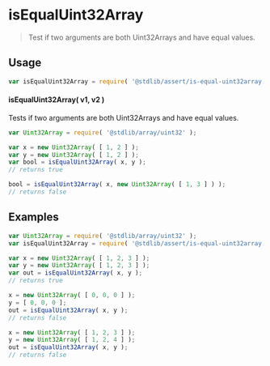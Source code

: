 <!--

@license Apache-2.0

Copyright (c) 2025 The Stdlib Authors.

Licensed under the Apache License, Version 2.0 (the "License");
you may not use this file except in compliance with the License.
You may obtain a copy of the License at

   http://www.apache.org/licenses/LICENSE-2.0

Unless required by applicable law or agreed to in writing, software
distributed under the License is distributed on an "AS IS" BASIS,
WITHOUT WARRANTIES OR CONDITIONS OF ANY KIND, either express or implied.
See the License for the specific language governing permissions and
limitations under the License.

-->

# isEqualUint32Array

> Test if two arguments are both Uint32Arrays and have equal values.

<section class="usage">

## Usage

```javascript
var isEqualUint32Array = require( '@stdlib/assert/is-equal-uint32array' );
```

#### isEqualUint32Array( v1, v2 )

Tests if two arguments are both Uint32Arrays and have equal values.

```javascript
var Uint32Array = require( '@stdlib/array/uint32' );

var x = new Uint32Array( [ 1, 2 ] );
var y = new Uint32Array( [ 1, 2 ] );
var bool = isEqualUint32Array( x, y );
// returns true

bool = isEqualUint32Array( x, new Uint32Array( [ 1, 3 ] ) );
// returns false
```

</section>

<!-- /.usage -->

<section class="notes">

</section>

<!-- /.notes -->

<section class="examples">

## Examples

<!-- eslint no-undef: "error" -->

```javascript
var Uint32Array = require( '@stdlib/array/uint32' );
var isEqualUint32Array = require( '@stdlib/assert/is-equal-uint32array' );

var x = new Uint32Array( [ 1, 2, 3 ] );
var y = new Uint32Array( [ 1, 2, 3 ] );
var out = isEqualUint32Array( x, y );
// returns true

x = new Uint32Array( [ 0, 0, 0 ] );
y = [ 0, 0, 0 ];
out = isEqualUint32Array( x, y );
// returns false

x = new Uint32Array( [ 1, 2, 3 ] );
y = new Uint32Array( [ 1, 2, 4 ] );
out = isEqualUint32Array( x, y );
// returns false
```

</section>

<!-- /.examples -->

<!-- Section for related `stdlib` packages. Do not manually edit this section, as it is automatically populated. -->

<section class="related">

</section>

<!-- /.related -->

<!-- Section for all links. Make sure to keep an empty line after the `section` element and another before the `/section` close. -->

<section class="links">

</section>

<!-- /.links -->
